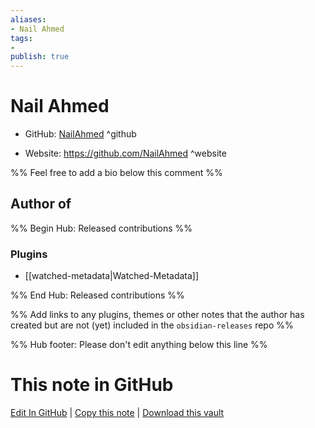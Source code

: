 ```yaml
---
aliases:
- Nail Ahmed
tags:
- 
publish: true
---
```


# Nail Ahmed

- GitHub: [NailAhmed](https://github.com/NailAhmed/) ^github
<!-- - Discord: `@` ^discord-->
- Website: <https://github.com/NailAhmed> ^website
<!-- - [[Publish sites|Publish site]]: <https://> ^publish-->

%% Feel free to add a bio below this comment %%


## Author of

%% Begin Hub: Released contributions %%
### Plugins
- [[watched-metadata|Watched-Metadata]]

%% End Hub: Released contributions %%

%% Add links to any plugins, themes or other notes that the author has created but are not (yet) included in the `obsidian-releases` repo %%

<!--
### Unlisted plugins
-->

<!--
### Others
-->

<!--
## Sponsor this author
-->

<!-- - [[GitHub sponsors]]: [Sponsor @NailAhmed on GitHub Sponsors](https://github.com/sponsors/NailAhmed) ^github-sponsor-->
<!-- - [[Buy me a coffee]]: <https://> ^buy-me-a-coffee-->
<!-- - [[PayPal]]: <https://> ^paypal-->
<!-- - [[Patreon]]: <https://> ^patreon-->

<!--
## Follow this author
-->

<!-- - [[YouTube Channels|On YouTube]]: <https://> ^youtube-->
<!-- - Twitter: <https://> ^twitter-->
<!-- - ... -->

%% Hub footer: Please don't edit anything below this line %%

# This note in GitHub

<span class="git-footer">[Edit In GitHub](https://github.dev/obsidian-community/obsidian-hub/blob/main/01%20-%20Community/People/NailAhmed.md "git-hub-edit-note") | [Copy this note](https://raw.githubusercontent.com/obsidian-community/obsidian-hub/main/01%20-%20Community/People/NailAhmed.md "git-hub-copy-note") | [Download this vault](https://github.com/obsidian-community/obsidian-hub/archive/refs/heads/main.zip "git-hub-download-vault") </span>
